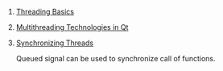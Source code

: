  1. [Threading Basics](https://doc.qt.io/qt-5/thread-basics.html)
 2. [Multithreading Technologies in Qt](https://doc.qt.io/qt-5/threads-technologies.html)
 3. [Synchronizing Threads](https://doc.qt.io/qt-5/threads-synchronizing.html)
    
    Queued signal can be used to synchronize call of functions.
